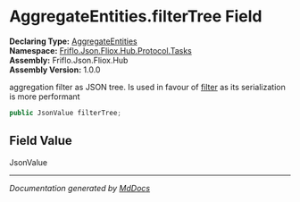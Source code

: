 ﻿<!--  
  <auto-generated>   
    The contents of this file were generated by a tool.  
    Changes to this file may be list if the file is regenerated  
  </auto-generated>   
-->

# AggregateEntities.filterTree Field

**Declaring Type:** [AggregateEntities](../index.md)  
**Namespace:** [Friflo.Json.Fliox.Hub.Protocol.Tasks](../../index.md)  
**Assembly:** Friflo.Json.Fliox.Hub  
**Assembly Version:** 1.0.0

aggregation filter as JSON tree.             Is used in favour of [filter](filter.md) as its serialization is more performant

```csharp
public JsonValue filterTree;
```

## Field Value

JsonValue

___

*Documentation generated by [MdDocs](https://github.com/ap0llo/mddocs)*
